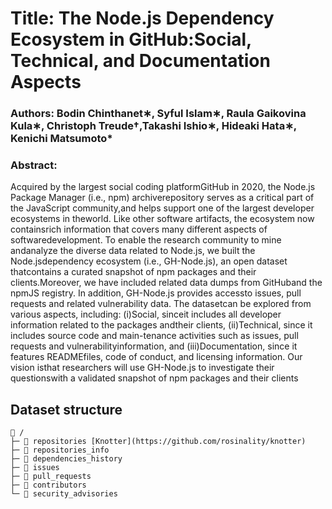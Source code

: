 # Title: The Node.js Dependency Ecosystem in GitHub:Social, Technical, and Documentation Aspects
### Authors: Bodin Chinthanet∗, Syful Islam∗, Raula Gaikovina Kula∗, Christoph Treude†,Takashi Ishio∗, Hideaki Hata∗, Kenichi Matsumoto*

### Abstract: 
Acquired   by   the   largest   social   coding   platformGitHub in 2020, the Node.js Package Manager (i.e., npm) archiverepository serves as a critical part of the JavaScript community,and helps support one of the largest developer ecosystems in theworld. Like other software artifacts, the ecosystem now containsrich  information  that  covers  many  different  aspects  of  softwaredevelopment.  To  enable  the  research  community  to  mine  andanalyze the diverse data related to Node.js, we built the Node.jsdependency  ecosystem  (i.e.,  GH-Node.js),  an  open  dataset  thatcontains  a  curated  snapshot  of  npm  packages  and  their  clients.Moreover,  we  have  included  related  data  dumps  from  GitHuband the npmJS registry. In addition, GH-Node.js provides accessto issues, pull requests and related vulnerability data. The datasetcan be explored from various aspects, including: (i)Social, sinceit includes all developer information related to the packages andtheir clients, (ii)Technical, since it includes source code and main-tenance  activities  such  as  issues,  pull  requests  and  vulnerabilityinformation, and (iii)Documentation, since it features READMEfiles,  code  of  conduct,  and  licensing  information.  Our  vision  isthat researchers will use GH-Node.js to investigate their questionswith  a  validated  snapshot  of  npm  packages  and  their  clients

## Dataset structure

```
📁 /
├─ 📁 repositories [Knotter](https://github.com/rosinality/knotter)
├─ 📁 repositories_info
├─ 📁 dependencies_history
├─ 📁 issues
├─ 📁 pull_requests
├─ 📁 contributors
└─ 📁 security_advisories
```
